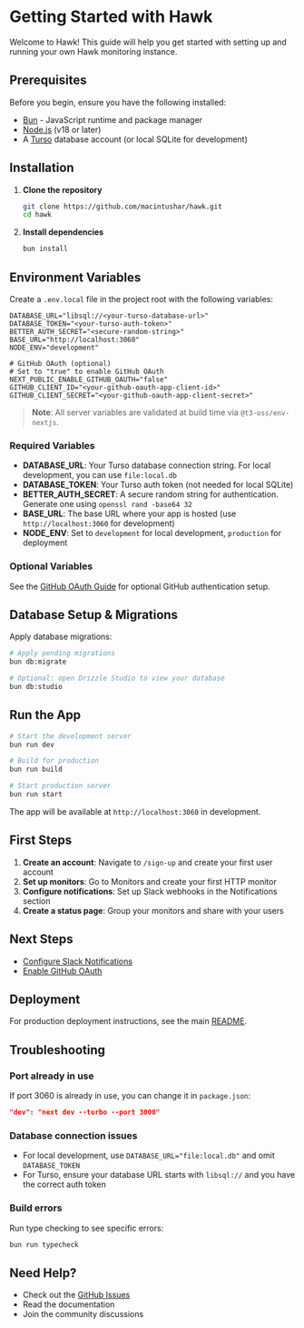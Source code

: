 # Getting Started with Hawk

Welcome to Hawk! This guide will help you get started with setting up and running your own Hawk monitoring instance.

## Prerequisites

Before you begin, ensure you have the following installed:

- [Bun](https://bun.sh) - JavaScript runtime and package manager
- [Node.js](https://nodejs.org/) (v18 or later)
- A [Turso](https://turso.tech) database account (or local SQLite for development)

## Installation

1. **Clone the repository**

   ```bash
   git clone https://github.com/macintushar/hawk.git
   cd hawk
   ```

2. **Install dependencies**

   ```bash
   bun install
   ```

## Environment Variables

Create a `.env.local` file in the project root with the following variables:

```dotenv
DATABASE_URL="libsql://<your-turso-database-url>"
DATABASE_TOKEN="<your-turso-auth-token>"
BETTER_AUTH_SECRET="<secure-random-string>"
BASE_URL="http://localhost:3060"
NODE_ENV="development"

# GitHub OAuth (optional)
# Set to "true" to enable GitHub OAuth
NEXT_PUBLIC_ENABLE_GITHUB_OAUTH="false"
GITHUB_CLIENT_ID="<your-github-oauth-app-client-id>"
GITHUB_CLIENT_SECRET="<your-github-oauth-app-client-secret>"
```

> **Note**: All server variables are validated at build time via `@t3-oss/env-nextjs`.

### Required Variables

- **DATABASE_URL**: Your Turso database connection string. For local development, you can use `file:local.db`
- **DATABASE_TOKEN**: Your Turso auth token (not needed for local SQLite)
- **BETTER_AUTH_SECRET**: A secure random string for authentication. Generate one using `openssl rand -base64 32`
- **BASE_URL**: The base URL where your app is hosted (use `http://localhost:3060` for development)
- **NODE_ENV**: Set to `development` for local development, `production` for deployment

### Optional Variables

See the [GitHub OAuth Guide](./GITHUB_OAUTH.md) for optional GitHub authentication setup.

## Database Setup & Migrations

Apply database migrations:

```bash
# Apply pending migrations
bun db:migrate

# Optional: open Drizzle Studio to view your database
bun db:studio
```

## Run the App

```bash
# Start the development server
bun run dev

# Build for production
bun run build

# Start production server
bun run start
```

The app will be available at `http://localhost:3060` in development.

## First Steps

1. **Create an account**: Navigate to `/sign-up` and create your first user account
2. **Set up monitors**: Go to Monitors and create your first HTTP monitor
3. **Configure notifications**: Set up Slack webhooks in the Notifications section
4. **Create a status page**: Group your monitors and share with your users

## Next Steps

- [Configure Slack Notifications](./SLACK.md)
- [Enable GitHub OAuth](./GITHUB_OAUTH.md)

## Deployment

For production deployment instructions, see the main [README](../README.md#deployment).

## Troubleshooting

### Port already in use

If port 3060 is already in use, you can change it in `package.json`:

```json
"dev": "next dev --turbo --port 3000"
```

### Database connection issues

- For local development, use `DATABASE_URL="file:local.db"` and omit `DATABASE_TOKEN`
- For Turso, ensure your database URL starts with `libsql://` and you have the correct auth token

### Build errors

Run type checking to see specific errors:

```bash
bun run typecheck
```

## Need Help?

- Check out the [GitHub Issues](https://github.com/macintushar/hawk/issues)
- Read the documentation
- Join the community discussions
